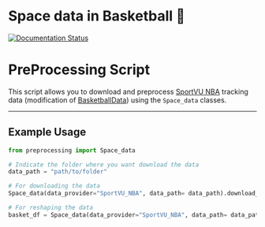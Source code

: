 # Space data in Basketball 🏀
[![Documentation Status](https://readthedocs.org/projects/openstarlab/badge/?version=latest)](https://openstarlab.readthedocs.io/en/latest/Pre_Processing/Sports/index.html)

# PreProcessing Script

This script allows you to download and preprocess [SportVU NBA](https://drive.google.com/drive/folders/1mJaYJ7xJ95XoBD0LJXhIInSNp_Y_c-pq) tracking data (modification of [BasketballData](https://github.com/rajshah4/BasketballData)) using the `Space_data` classes.

---

## Example Usage

```python
from preprocessing import Space_data

# Indicate the folder where you want download the data
data_path = "path/to/folder"

# For downloading the data
Space_data(data_provider="SportVU_NBA", data_path= data_path).download_data()

# For reshaping the data
basket_df = Space_data(data_provider="SportVU_NBA", data_path= data_path).preprocessing(nb_process_game = 4)
```
